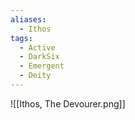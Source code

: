 ```yaml
---
aliases:
  - Ithos
tags:
  - Active
  - DarkSix
  - Emergent
  - Deity
---
```


![[Ithos, The Devourer.png]]